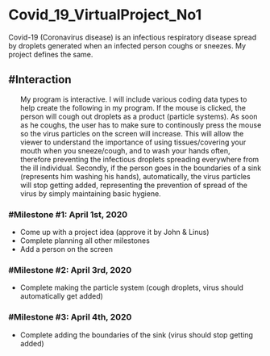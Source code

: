 # Covid_19_VirtualProject_No1

Covid-19 (Coronavirus disease) is an infectious respiratory disease spread by droplets generated when an infected person coughs or sneezes. My project defines the same.

<h2>#Interaction</h2>
<ul>
My program is interactive. I will include various coding data types to help create the following in my program. If the mouse is clicked, the person will cough out droplets as a product (particle systems). As soon as he coughs, the user has to make sure to continously press the mouse so the virus particles on the screen will increase. This will allow the viewer to understand the importance of using tissues/covering your mouth when you sneeze/cough, and to wash your hands often, therefore preventing the infectious droplets spreading everywhere from the ill individual. Secondly, if the person goes in the boundaries of a sink (represents him washing his hands), automatically, the virus particles will stop getting added, representing the prevention of spread of the virus by simply maintaining basic hygiene.
</ul>

<h3>#Milestone #1: April 1st, 2020</h3>
<ul>
<li> Come up with a project idea (approve it by John & Linus) </li>
<li> Complete planning all other milestones </li>
<li> Add a person on the screen </li>
</ul>

<h3>#Milestone #2: April 3rd, 2020</h3>
<ul>
<li> Complete making the particle system (cough droplets, virus should automatically get added) </li>
</ul>

<h3>#Milestone #3: April 4th, 2020</h3>
<ul>
<li> Complete adding the boundaries of the sink (virus should stop getting added) </li>
</ul>
